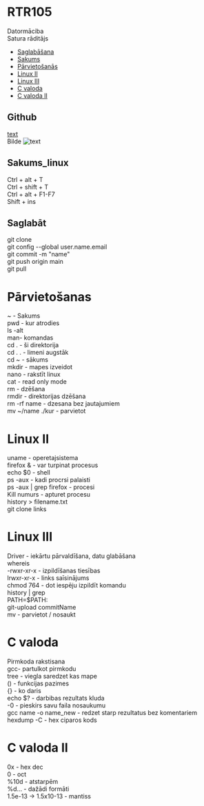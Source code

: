 # RTR105
Datormāciba  
Satura rāditājs
- [Saglabāšana](https://github.com/Kaste245/RTR105#saglabāt)  
- [Sakums](https://github.com/Kaste245/RTR105#sakums_linux) 
- [Pārvietošanās](https://github.com/Kaste245/RTR105#p%C4%81rvieto%C5%A1anas)
- [Linux II](https://github.com/Kaste245/RTR105#linux-ii)  
- [Linux III](https://github.com/Kaste245/RTR105#linux-ii)
- [C valoda](https://github.com/Kaste245/RTR105#c-valoda)
- [C valoda II](https://github.com/Kaste245/RTR105#c-valoda-ii)  

## Github  
[ text ](link)  
Bilde ![ text ](links)

## Sakums_linux  

Ctrl + alt + T  
Ctrl + shift + T  
Ctrl + alt + F1-F7  
Shift + ins 

## Saglabāt  
git clone  
git config --global user.name.email  
git commit -m "name"  
git push origin main  
git pull 

# Pārvietošanas 
~ - Sakums   
pwd - kur atrodies    
ls -alt  
man- komandas  
cd . - ši direktorija  
cd . . - limeni augstāk  
cd ~ - sākums   
mkdir - mapes izveidot  
nano - rakstīt linux  
cat - read only mode  
rm - dzēšana  
rmdir - direktorijas dzēšana  
rm -rf name - dzesana bez jautajumiem  
mv ~/name ./kur - parvietot  

# Linux II  
uname - operetajsistema  
firefox & - var turpinat procesus  
echo $0 - shell  
ps -aux - kadi procrsi palaisti  
ps -aux | grep firefox - procesi  
Kill numurs - apturet procesu  
history > filename.txt  
git clone links  

# Linux III    
Driver - iekārtu pārvaldīšana, datu glabāšana  
whereis  
-rwxr-xr-x - izpildīšanas tiesības  
lrwxr-xr-x - links saīsinājums  
chmod 764 - dot iespēju izpildīt komandu  
history | grep  
PATH=$PATH:  
git-upload commitName  
mv - parvietot / nosaukt  

# C valoda

Pirmkoda rakstisana  
gcc- partulkot pirmkodu  
tree - viegla saredzet kas mape  
() - funkcijas pazimes  
{} - ko daris  
echo $? - darbibas rezultats kluda  
-0 - pieskirs savu faila nosaukumu  
gcc name -o name_new - redzet starp rezultatus bez komentariem  
hexdump -C - hex ciparos kods  

# C valoda II  
 
0x - hex dec  
0 - oct  
%10d - atstarpēm  
%d... - dažādi formāti  
1.5e-13 -> 1.5x10-13 - mantiss  


